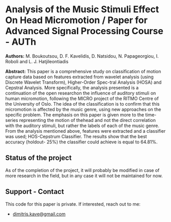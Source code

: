 # Analysis of the Music Stimuli Effect On Head Micromotion / Paper for Advanced Signal Processing Course - AUTh

**Authors:** M. Boukoutsou, D. F. Kavelidis, D. Natsidou, N. Papageorgiou, I. Roboli and L. J. Hatjileontiadis

**Abstract:** This paper is a comprehensive study on classification of motion capture data based on features extracted from wavelet analysis (using Discrete Wavelet Transform), Higher-Order Spec-tral  Analysis  (HOSA)  and  Cepstral  Analysis.  More  specifically, the  analysis  presented  is  a  continuation  of  the  open  researchon  the  influence  of  auditory  stimuli  on  human  micromotion, following  the  MICRO  project  of  the  RITMO  Centre  of  the University of Oslo. The idea of the classification is to confirm that this micromotion is affected by the music genre, using new approaches on the specific problem. The emphasis on this paper is  given  more  to  the  time-series  representing  the  motion  of  thehead and not the direct correlation with the auditory stimuli, but rather  the  labels  of  each  of  the  music  genre.  From  the  analysis mentioned above, features were extracted and a classifier was used; HOS-Cepstrum Classifier. The results show that the best accuracy (holdout- 25%) the classifier  could  achieve  is  equal  to  64.81%.

## Status of the project
As of the completion of the project, it will probably be modified in case of more research in the field, but in any case it will not be maintained for now.

## Support - Contact
This code for this paper is private. If interested, reach out to me:
- dimitris.kave@gmail.com
